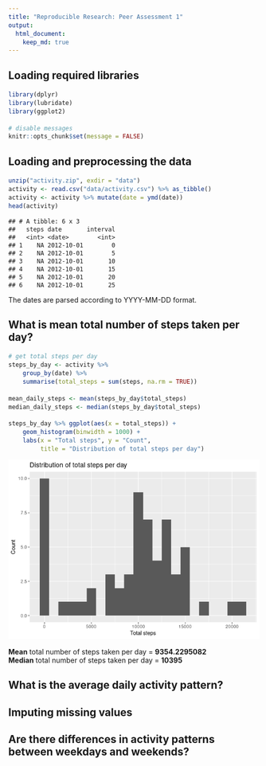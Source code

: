 ```yaml
---
title: "Reproducible Research: Peer Assessment 1"
output: 
  html_document:
    keep_md: true
---
```


## Loading required libraries


```r
library(dplyr)
library(lubridate)
library(ggplot2)

# disable messages
knitr::opts_chunk$set(message = FALSE)
```

## Loading and preprocessing the data


```r
unzip("activity.zip", exdir = "data")
activity <- read.csv("data/activity.csv") %>% as_tibble()
activity <- activity %>% mutate(date = ymd(date))
head(activity)
```

```
## # A tibble: 6 x 3
##   steps date       interval
##   <int> <date>        <int>
## 1    NA 2012-10-01        0
## 2    NA 2012-10-01        5
## 3    NA 2012-10-01       10
## 4    NA 2012-10-01       15
## 5    NA 2012-10-01       20
## 6    NA 2012-10-01       25
```
The dates are parsed according to YYYY-MM-DD format.

## What is mean total number of steps taken per day?


```r
# get total steps per day
steps_by_day <- activity %>% 
    group_by(date) %>% 
    summarise(total_steps = sum(steps, na.rm = TRUE))

mean_daily_steps <- mean(steps_by_day$total_steps)
median_daily_steps <- median(steps_by_day$total_steps)

steps_by_day %>% ggplot(aes(x = total_steps)) +
    geom_histogram(binwidth = 1000) +
    labs(x = "Total steps", y = "Count",
         title = "Distribution of total steps per day")
```

![](PA1_template_files/figure-html/mean_steps-1.png)<!-- -->

**Mean** total number of steps taken per day = **9354.2295082** \
**Median** total number of steps taken per day = **10395**

## What is the average daily activity pattern?



## Imputing missing values



## Are there differences in activity patterns between weekdays and weekends?
